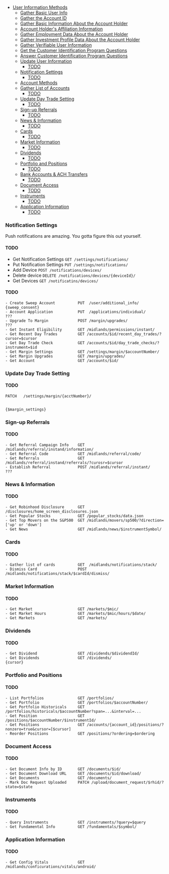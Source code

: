 - [User Information Methods](#user-information-methods)
	- [Gather Basic User Info](#gather-basic-user-info)
	- [Gather the Account ID](#gather-the-account-id)
	- [Gather Basic Information About the Account Holder](#gather-basic-information-about-the-account-holder)
	- [Account Holder's Affiliation Information](#account-holders-affiliation-information)
	- [Gather Employment Data About the Account Holder](#gather-employment-data-about-account-holder)
	- [Gather Investment Profile Data About the Account Holder](#gather-investment-profile-data-about-the-account-holder)
	- [Gather Verifiable User Information](#gather-verifiable-user-information)
	- [Get the Customer Identification Program Questions](#get-the-customer-identification-program-questions)
	- [Answer Customer Identification Program Questions](#answer-customer-identification-program-questions)
	- [Update User Information](#update-user-information)
		- [TODO](#)
	- [Notification Settings](#notification-settings)
		- [TODO](#)
	- [Account Methods](#account-methods)
	- [Gather List of Accounts](#gather-list-of-accounts)
		- [TODO](#)
	- [Update Day Trade Setting](#update-day-trade-setting)
		- [TODO](#)
	- [Sign-up Referrals](#sign-up-referrals)
		- [TODO](#)
	- [News & Information](#news--information)
		- [TODO](#)
	- [Cards](#cards)
		- [TODO](#)
	- [Market Information](#market-information)
		- [TODO](#)
	- [Dividends](#dividends)
		- [TODO](#)
	- [Portfolio and Positions](#portfolio-and-positions)
		- [TODO](#)
	- [Bank Accounts & ACH Transfers](#bank-accounts--ach-transfers)
		- [TODO](#)
	- [Document Access](#document-acess)
		- [TODO](#)
	- [Instruments](#instruments)
		- [TODO](#)
	- [Application Information](#application-information)
		- [TODO](#)


### Notification Settings

Push notifications are amazing. You gotta figure this out yourself.

#### TODO

- Get Notification Settings		`GET /settings/notifications/`
- Put Notification Settings		`PUT /settings/notifications/`
- Add Device					`POST /notifications/devices/`
- Delete device					`DELETE /notifications/devices/{deviceId}/`
- Get Devices					`GET /notificatins/devices/`


#### TODO
	- Create Sweep Account			PUT  /user/additional_info/ 		{sweep_consent}
	- Account Application			PUT  /applications/individual/		???
	- Upgrade To Margin				POST /margin/upgrades/						???
	- Get Instant Eligibility		GET /midlands/permissions/instant/
	- Get Recent Day Trades			GET /accounts/$id/recent_day_trades/?cursor=$cursor
	- Get Day Trade Check			GET /accounts/$id/day_trade_checks/?instrument=$id
	- Get Margin Settings			GET /settings/margin/$accountNumber/
	- Get Margin Upgrades			GET /margin/upgrades/
	- Get Account					GET /accounts/$id/

### Update Day Trade Setting

#### TODO

    PATCH	/settings/margin/{acctNumber}/


    {$margin_settings}

### Sign-up Referrals

#### TODO
	- Get Referral Campaign Info	GET /midlands/referral/instand/information/
	- Get Referral Code				GET /midlands/referral/code/
	- Get Referrals					GET /midlands/referral/instand/referrals/?curosr=$cursor
	- Establish Referral			POST /midlands/referral/instant/	???

### News & Information
#### TODO
	- Get Robinhood Disclosure		GET /disclosures/home_screen_disclosures.json
	- Get Popular Stocks			GET /popular_stocks/data.json
	- Get Top Movers on the S&P500	GET /midlands/movers/sp500/?direction=['up' or 'down']
	- Get News						GET /midlands/news/$instrumentSymbol/

### Cards
#### TODO
	- Gather list of cards			GET  /midlands/notifications/stack/
	- Dismiss Card					POST /midlands/notifications/stack/$cardId/dismiss/

### Market Information
#### TODO
	- Get Market					GET /markets/$mic/
	- Get Market Hours				GET /markets/$mic/hours/$date/
	- Get Markets					GET /markets/

### Dividends
#### TODO
	- Get Dividend					GET /dividends/$dividendId/
	- Get Dividends					GET /dividends/						{cursor}

### Portfolio and Positions
#### TODO
	- List Portfolios               GET /portfolios/
	- Get Portfolio					GET /portfolios/$accountNumber/
	- Get Portfolio Historicals		GET /portfolios/historicals/$accountNumber?span=...&interval=...
	- Get Position					GET /positions/$accountNumber/$instrumentId/
	- Get Positions					GET /accounts/{account_id}/positions/?nonzero=true&cursor=[$cursor]
	- Reorder Positions				GET /positions/?ordering=$ordering

### Document Access
#### TODO
	- Get Document Info by ID		GET /documents/$id/
	- Get Document Download URL		GET /documents/$id/download/
	- Get Documents					GET /documents/
	- Mark Doc Request Uploaded		PATCH /upload/document_request/$rhid/?state=$state

### Instruments
#### TODO
	- Query Instruments				GET /instruments/?query=$query
	- Get Fundamental Info			GET /fundamentals/$symbol/

### Application Information
#### TODO
	- Get Config Vitals				GET /midlands/conficurations/vitals/android/
